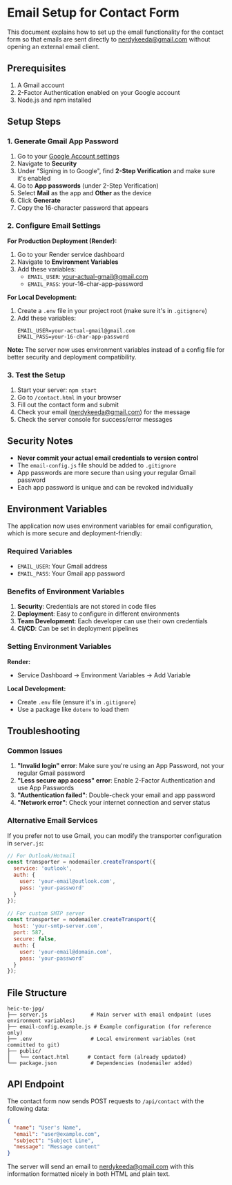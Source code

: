 # Email Setup for Contact Form

This document explains how to set up the email functionality for the contact form so that emails are sent directly to nerdykeeda@gmail.com without opening an external email client.

## Prerequisites

1. A Gmail account
2. 2-Factor Authentication enabled on your Google account
3. Node.js and npm installed

## Setup Steps

### 1. Generate Gmail App Password

1. Go to your [Google Account settings](https://myaccount.google.com/)
2. Navigate to **Security**
3. Under "Signing in to Google", find **2-Step Verification** and make sure it's enabled
4. Go to **App passwords** (under 2-Step Verification)
5. Select **Mail** as the app and **Other** as the device
6. Click **Generate**
7. Copy the 16-character password that appears

### 2. Configure Email Settings

**For Production Deployment (Render):**

1. Go to your Render service dashboard
2. Navigate to **Environment Variables**
3. Add these variables:
   - `EMAIL_USER`: your-actual-gmail@gmail.com
   - `EMAIL_PASS`: your-16-char-app-password

**For Local Development:**

1. Create a `.env` file in your project root (make sure it's in `.gitignore`)
2. Add these variables:
   ```
   EMAIL_USER=your-actual-gmail@gmail.com
   EMAIL_PASS=your-16-char-app-password
   ```

**Note:** The server now uses environment variables instead of a config file for better security and deployment compatibility.

### 3. Test the Setup

1. Start your server: `npm start`
2. Go to `/contact.html` in your browser
3. Fill out the contact form and submit
4. Check your email (nerdykeeda@gmail.com) for the message
5. Check the server console for success/error messages

## Security Notes

- **Never commit your actual email credentials to version control**
- The `email-config.js` file should be added to `.gitignore`
- App passwords are more secure than using your regular Gmail password
- Each app password is unique and can be revoked individually

## Environment Variables

The application now uses environment variables for email configuration, which is more secure and deployment-friendly:

### Required Variables

- `EMAIL_USER`: Your Gmail address
- `EMAIL_PASS`: Your Gmail app password

### Benefits of Environment Variables

1. **Security**: Credentials are not stored in code files
2. **Deployment**: Easy to configure in different environments
3. **Team Development**: Each developer can use their own credentials
4. **CI/CD**: Can be set in deployment pipelines

### Setting Environment Variables

**Render:**
- Service Dashboard → Environment Variables → Add Variable

**Local Development:**
- Create `.env` file (ensure it's in `.gitignore`)
- Use a package like `dotenv` to load them

## Troubleshooting

### Common Issues

1. **"Invalid login" error**: Make sure you're using an App Password, not your regular Gmail password
2. **"Less secure app access" error**: Enable 2-Factor Authentication and use App Passwords
3. **"Authentication failed"**: Double-check your email and app password
4. **"Network error"**: Check your internet connection and server status

### Alternative Email Services

If you prefer not to use Gmail, you can modify the transporter configuration in `server.js`:

```javascript
// For Outlook/Hotmail
const transporter = nodemailer.createTransport({
  service: 'outlook',
  auth: {
    user: 'your-email@outlook.com',
    pass: 'your-password'
  }
});

// For custom SMTP server
const transporter = nodemailer.createTransport({
  host: 'your-smtp-server.com',
  port: 587,
  secure: false,
  auth: {
    user: 'your-email@domain.com',
    pass: 'your-password'
  }
});
```

## File Structure

```
heic-to-jpg/
├── server.js              # Main server with email endpoint (uses environment variables)
├── email-config.example.js # Example configuration (for reference only)
├── .env                   # Local environment variables (not committed to git)
├── public/
│   └── contact.html      # Contact form (already updated)
└── package.json           # Dependencies (nodemailer added)
```

## API Endpoint

The contact form now sends POST requests to `/api/contact` with the following data:

```json
{
  "name": "User's Name",
  "email": "user@example.com",
  "subject": "Subject Line",
  "message": "Message content"
}
```

The server will send an email to nerdykeeda@gmail.com with this information formatted nicely in both HTML and plain text.
